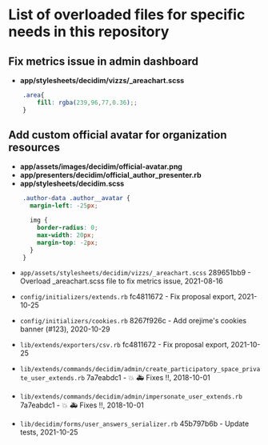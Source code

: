 # List of overloaded files for specific needs in this repository

## Fix metrics issue in admin dashboard
 - **app/stylesheets/decidim/vizzs/_areachart.scss**
```scss
    .area{
        fill: rgba(239,96,77,0.36);;
    }
```

## Add custom official avatar for organization resources
 - **app/assets/images/decidim/official-avatar.png**
 - **app/presenters/decidim/official_author_presenter.rb**
 - **app/stylesheets/decidim.scss**
 ```scss
     .author-data .author__avatar {
       margin-left: -25px;

       img {
         border-radius: 0;
         max-width: 20px;
         margin-top: -2px;
       }
     }
```
* `app/assets/stylesheets/decidim/vizzs/_areachart.scss`
289651bb9 - Overload _areachart.scss file to fix metrics issue, 2021-08-16

* `config/initializers/extends.rb`
fc4811672 - Fix proposal export, 2021-10-25

* `config/initializers/cookies.rb`
8267f926c - Add orejime's cookies banner (#123), 2020-10-29

* `lib/extends/exporters/csv.rb`
fc4811672 - Fix proposal export, 2021-10-25

* `lib/extends/commands/decidim/admin/create_participatory_space_private_user_extends.rb`
7a7eabdc1 - :boom: :ambulance: Fixes !!, 2018-10-01

* `lib/extends/commands/decidim/admin/impersonate_user_extends.rb`
7a7eabdc1 - :boom: :ambulance: Fixes !!, 2018-10-01

* `lib/decidim/forms/user_answers_serializer.rb`
45b797b6b - Update tests, 2021-10-25

